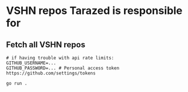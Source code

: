 # VSHN repos Tarazed is responsible for


## Fetch all VSHN repos

```
# if having trouble with api rate limits:
GITHUB_USERNAME=...
GITHUB_PASSWORD=... # Personal access token https://github.com/settings/tokens

go run .
```